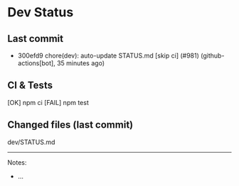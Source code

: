 # Dev Status

## Last commit
- 300efd9 chore(dev): auto-update STATUS.md [skip ci] (#981) (github-actions[bot], 35 minutes ago)
## CI & Tests
[OK] npm ci
[FAIL] npm test

## Changed files (last commit)
dev/STATUS.md

---
Notes:
- ...
